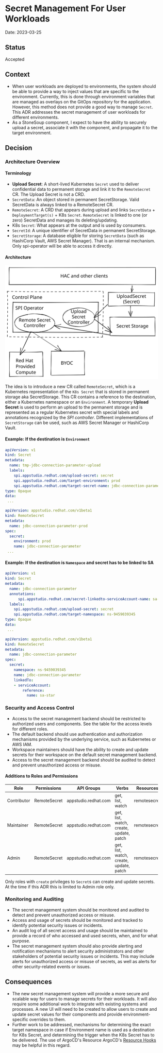 # Secret Management For User Workloads

Date: 2023-03-25

## Status

Accepted

## Context

* When user workloads are deployed to environments, the system should be able to provide a way to inject values that are specific to the environment. Currently, this is done through environment variables that are managed as overlays on the GitOps repository for the application. However, this method does not provide a good way to manage `Secret`. This ADR addresses the secret management of user workloads for different environments.
* As a StoneSoup component, I expect to have the ability to securely upload a secret, associate it with the component, and propagate it to the target environment.

## Decision

### Architecture Overview
#### Terminology

- **Upload Secret**: A short-lived Kubernetes `Secret` used to deliver confidential data to permanent storage and link it to the `RemoteSecret` CR. The Upload Secret is not a CRD.
- `SecretData`: An object stored in permanent SecretStorage. Valid SecretData is always linked to a RemoteSecret CR.
- `RemoteSecret`: A CRD that appears during upload and links `SecretData` + `DeploymentTarget(s)` + K8s `Secret`. `RemoteSecret` is linked to one (or zero) SecretData and manages its deleting/updating.
- K8s `Secret`: What appears at the output and is used by consumers.
- `SecretId`: A unique identifier of SecretData in permanent SecretStorage.
- `SecretStorage`: A database eligible for storing `SecretData` (such as HashiCorp Vault, AWS Secret Manager). That is an internal mechanism. Only spi-operator will be able to access it directly.

#### Architecture

![](../diagrams/secret-mgmt.excalidraw.svg)

The idea is to introduce a new CR called `RemoteSecret`, which is a Kubernetes representation of the `K8s Secret` that is stored in permanent storage aka SecretStorage. This CR contains a reference to the destination, either a Kubernetes namespace or an `Environment`. A temporary **Upload Secret** is used to perform an upload to the permanent storage and is represented as a regular Kubernetes secret with special labels and annotations recognized by the _SPI controller_. Different implementations of `SecretStorage` can be used, such as AWS Secret Manager or HashiCorp Vault.

#### Example: If the destination is `Environment`
```yaml
apiVersion: v1
kind: Secret
metadata:
  name: tmp-jdbc-connection-parameter-upload
  labels:
    spi.appstudio.redhat.com/upload-secret: secret
    spi.appstudio.redhat.com/target-environment: prod
    spi.appstudio.redhat.com/target-secret-name: jdbc-connection-parameter
type: Opaque
data:
 ...
```
```yaml
apiVersion: appstudio.redhat.com/v1beta1
kind: RemoteSecret
metadata:
  name: jdbc-connection-parameter-prod
spec:
  secret:
    environment: prod
    name: jdbc-connection-parameter
 ...
```

#### Example: If the destination is `Namespace` and secret has to be linked to SA
```yaml
apiVersion: v1
kind: Secret
metadata:
  name: jdbc-connection-parameter
  annotations:
      spi.appstudio.redhat.com/secret-linkedto-serviceAccount-name: sa-star
  labels:
    spi.appstudio.redhat.com/upload-secret: secret
    spi.appstudio.redhat.com/target-namespace: ns-9459039345
type: Opaque
data:
 ...
```
```yaml
apiVersion: appstudio.redhat.com/v1beta1
kind: RemoteSecret
metadata:
  name: jdbc-connection-parameter
spec:
  secret:
    namespace: ns-9459039345
    name: jdbc-connection-parameter
    linkedTo:
    - serviceAccount:
        reference:
          name: sa-star
```


### Security and Access Control

* Access to the secret management backend should be restricted to authorized users and components. See the table for the access levels for different roles.
* The default backend should use authentication and authorization mechanisms provided by the underlying service, such as Kubernetes or AWS IAM.
* Workspace maintainers should have the ability to create and update secrets for their workspace on the default secret management backend.
* Access to the secret management backend should be audited to detect and prevent unauthorized access or misuse.

#### Additions to Roles and Permissions

|     Role      | Permissions             | API Groups                | Verbs                                   | Resources
|---------------|-------------------------|---------------------------|-----------------------------------------|----------------------------------------------------------------------
| Contributor   | RemoteSecret            | appstudio.redhat.com      | get, list, watch                        | remotesecret
| Maintainer    | RemoteSecret            | appstudio.redhat.com      | get, list, watch, create, update, patch | remotesecret
| Admin         | RemoteSecret            | appstudio.redhat.com      | get, list, watch, create, update, patch | remotesecret


Only roles with `create` privileges to `Secret`s can create and update secrets. At the time if this ADR this is limited to Admin role only.



### Monitoring and Auditing

* The secret management system should be monitored and audited to detect and prevent unauthorized access or misuse.
* Access and usage of secrets should be monitored and tracked to identify potential security issues or incidents.
* An audit log of all secret access and usage should be maintained to provide a record of who accessed and used secrets, when, and for what purpose.
* The secret management system should also provide alerting and notification mechanisms to alert security administrators and other stakeholders of potential security issues or incidents. This may include alerts for unauthorized access or misuse of secrets, as well as alerts for other security-related events or issues.

## Consequences

* The new secret management system will provide a more secure and scalable way for users to manage secrets for their workloads. It will also require some additional work to integrate with existing systems and processes. A new UI will need to be created to allow users to create and update secret values for their components and provide environment-specific overrides to them.
* Further work to be addressed, mechanisms for determining the exact target namespace in case if Environment name is used as a destination for K8s Secret, and determining the trigger when the K8s Secret has to be delivered. The use of ArgoCD's Resource  ArgoCD's [Resource Hooks](https://argo-cd.readthedocs.io/en/stable/user-guide/resource_hooks/) may be helpful in this regard.
